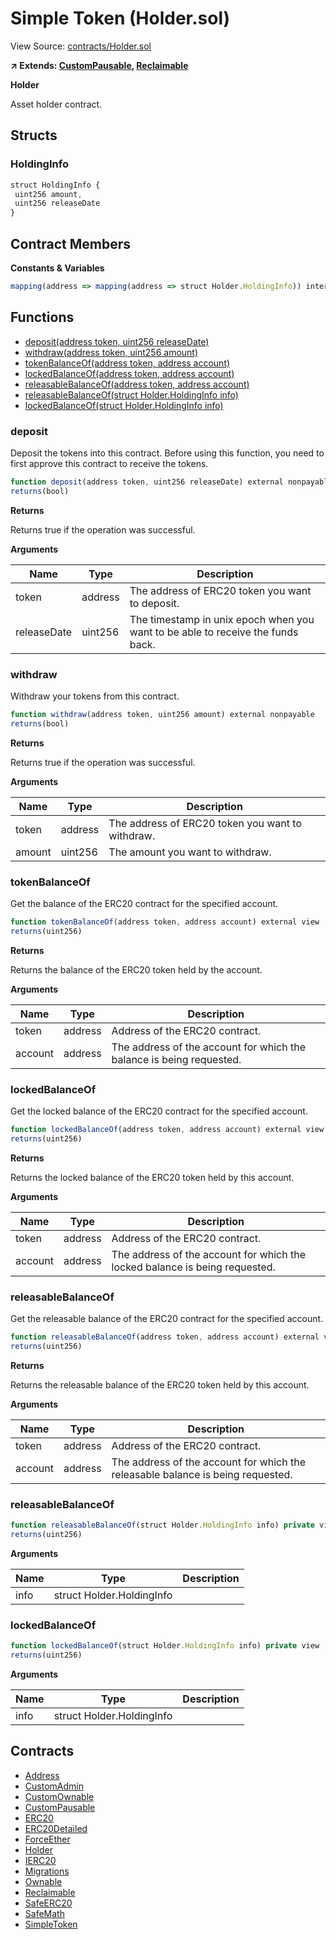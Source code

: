 # Simple Token (Holder.sol)

View Source: [contracts/Holder.sol](../contracts/Holder.sol)

**↗ Extends: [CustomPausable](CustomPausable.md), [Reclaimable](Reclaimable.md)**

**Holder**

Asset holder contract.

## Structs
### HoldingInfo

```js
struct HoldingInfo {
 uint256 amount,
 uint256 releaseDate
}
```

## Contract Members
**Constants & Variables**

```js
mapping(address => mapping(address => struct Holder.HoldingInfo)) internal _holdings;

```

## Functions

- [deposit(address token, uint256 releaseDate)](#deposit)
- [withdraw(address token, uint256 amount)](#withdraw)
- [tokenBalanceOf(address token, address account)](#tokenbalanceof)
- [lockedBalanceOf(address token, address account)](#lockedbalanceof)
- [releasableBalanceOf(address token, address account)](#releasablebalanceof)
- [releasableBalanceOf(struct Holder.HoldingInfo info)](#releasablebalanceof)
- [lockedBalanceOf(struct Holder.HoldingInfo info)](#lockedbalanceof)

### deposit

Deposit the tokens into this contract. Before using this function, you need to first approve this contract to receive the tokens.

```js
function deposit(address token, uint256 releaseDate) external nonpayable
returns(bool)
```

**Returns**

Returns true if the operation was successful.

**Arguments**

| Name        | Type           | Description  |
| ------------- |------------- | -----|
| token | address | The address of ERC20 token you want to deposit. | 
| releaseDate | uint256 | The timestamp in unix epoch when you want to be able to receive the funds back. | 

### withdraw

Withdraw your tokens from this contract.

```js
function withdraw(address token, uint256 amount) external nonpayable
returns(bool)
```

**Returns**

Returns true if the operation was successful.

**Arguments**

| Name        | Type           | Description  |
| ------------- |------------- | -----|
| token | address | The address of ERC20 token you want to withdraw. | 
| amount | uint256 | The amount you want to withdraw. | 

### tokenBalanceOf

Get the balance of the ERC20 contract for the specified account.

```js
function tokenBalanceOf(address token, address account) external view
returns(uint256)
```

**Returns**

Returns the balance of the ERC20 token held by the account.

**Arguments**

| Name        | Type           | Description  |
| ------------- |------------- | -----|
| token | address | Address of the ERC20 contract. | 
| account | address | The address of the account for which the balance is being requested. | 

### lockedBalanceOf

Get the locked balance of the ERC20 contract for the specified account.

```js
function lockedBalanceOf(address token, address account) external view
returns(uint256)
```

**Returns**

Returns the locked balance of the ERC20 token held by this account.

**Arguments**

| Name        | Type           | Description  |
| ------------- |------------- | -----|
| token | address | Address of the ERC20 contract. | 
| account | address | The address of the account for which the locked balance is being requested. | 

### releasableBalanceOf

Get the releasable balance of the ERC20 contract for the specified account.

```js
function releasableBalanceOf(address token, address account) external view
returns(uint256)
```

**Returns**

Returns the releasable balance of the ERC20 token held by this account.

**Arguments**

| Name        | Type           | Description  |
| ------------- |------------- | -----|
| token | address | Address of the ERC20 contract. | 
| account | address | The address of the account for which the releasable balance is being requested. | 

### releasableBalanceOf

```js
function releasableBalanceOf(struct Holder.HoldingInfo info) private view
returns(uint256)
```

**Arguments**

| Name        | Type           | Description  |
| ------------- |------------- | -----|
| info | struct Holder.HoldingInfo |  | 

### lockedBalanceOf

```js
function lockedBalanceOf(struct Holder.HoldingInfo info) private view
returns(uint256)
```

**Arguments**

| Name        | Type           | Description  |
| ------------- |------------- | -----|
| info | struct Holder.HoldingInfo |  | 

## Contracts

* [Address](Address.md)
* [CustomAdmin](CustomAdmin.md)
* [CustomOwnable](CustomOwnable.md)
* [CustomPausable](CustomPausable.md)
* [ERC20](ERC20.md)
* [ERC20Detailed](ERC20Detailed.md)
* [ForceEther](ForceEther.md)
* [Holder](Holder.md)
* [IERC20](IERC20.md)
* [Migrations](Migrations.md)
* [Ownable](Ownable.md)
* [Reclaimable](Reclaimable.md)
* [SafeERC20](SafeERC20.md)
* [SafeMath](SafeMath.md)
* [SimpleToken](SimpleToken.md)
